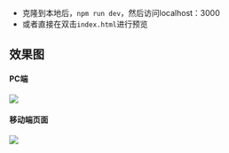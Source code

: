 - 克隆到本地后，`npm run dev`，然后访问localhost：3000
- 或者直接在双击`index.html`进行预览


## 效果图
#### PC端
![](https://ws1.sinaimg.cn/large/534293b9ly1fdatbjfdjjj20qd0nhq7a)
#### 移动端页面
![](https://ws1.sinaimg.cn/large/534293b9ly1fdatb9ggroj20a71den18)

